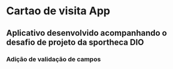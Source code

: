 # <h1> Cartao de visita App </h1>
## Aplicativo desenvolvido acompanhando o desafio de projeto da sportheca DIO


### Adição de validação de campos
